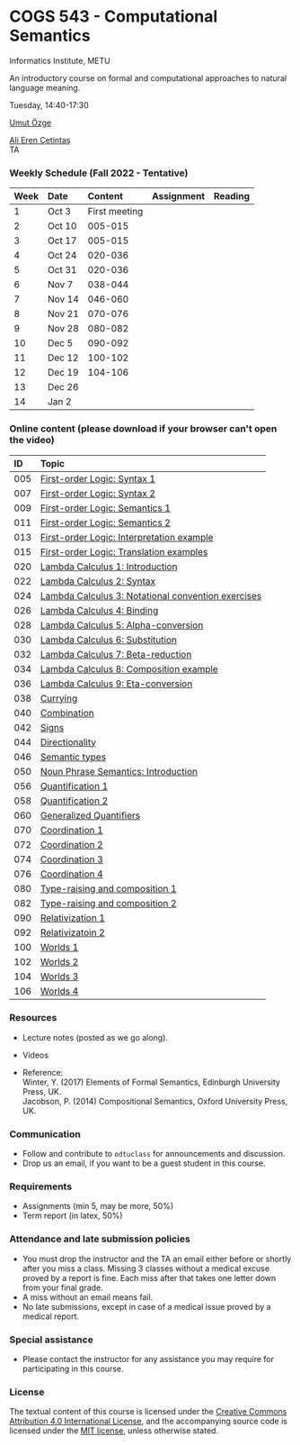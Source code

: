 # COGS 543 - Computational Semantics

Informatics Institute, METU

An introductory course on formal and computational approaches to natural language meaning.

Tuesday, 14:40-17:30

[Umut Özge](https://umutozge.github.io)  

[Ali Eren Çetintaş](mailto:cetintas.alieren@gmail.com)  
TA

### Weekly Schedule (Fall 2022 - Tentative)

|Week| Date   | Content | Assignment | Reading |
:----|:-------|:--------|:-----------|:--------|
1   | Oct 3   | First meeting || |
2   | Oct 10  | 005-015       || |
3   | Oct 17  | 005-015       || |
4   | Oct 24  | 020-036       || |
5   | Oct 31  | 020-036       || |
6   | Nov 7   | 038-044       || |
7   | Nov 14  | 046-060       || |
8   | Nov 21  | 070-076       || |
9   | Nov 28  | 080-082       || |
10  | Dec 5   | 090-092       || |
11  | Dec 12  | 100-102       || |
12  | Dec 19  | 104-106       || |
13  | Dec 26  |               || |
14  | Jan 2   |               || |


### Online content (please download if your browser can't open the video)

|ID| Topic |
:---|:--- |
005|[First-order Logic: Syntax 1](http://lfcs.ii.metu.edu.tr/cr/cogs543/vid/005_fol-syntax-1.mp4)
007|[First-order Logic: Syntax 2](http://lfcs.ii.metu.edu.tr/cr/cogs543/vid/007_fol-syntax-2.mp4)
009|[First-order Logic: Semantics 1](http://lfcs.ii.metu.edu.tr/cr/cogs543/vid/009_fol-semantics-1.mp4)
011|[First-order Logic: Semantics 2](http://lfcs.ii.metu.edu.tr/cr/cogs543/vid/011_fol-semantics-2.mp4)
013|[First-order Logic: Interpretation example](http://lfcs.ii.metu.edu.tr/cr/cogs543/vid/013_fol-interpretation-example.mp4)
015|[First-order Logic: Translation examples](http://lfcs.ii.metu.edu.tr/cr/cogs543/vid/015_fol-translation-examples.mp4)
020|[Lambda Calculus 1: Introduction](http://lfcs.ii.metu.edu.tr/cr/cogs543/vid/020_lambda-calculus-1.mp4)
022|[Lambda Calculus 2: Syntax](http://lfcs.ii.metu.edu.tr/cr/cogs543/vid/022_lambda-calculus-2.mp4)
024|[Lambda Calculus 3: Notational convention exercises](http://lfcs.ii.metu.edu.tr/cr/cogs543/vid/024_lambda-calculus-3.mp4)
026|[Lambda Calculus 4: Binding](http://lfcs.ii.metu.edu.tr/cr/cogs543/vid/026_lambda-calculus-4.mp4)
028|[Lambda Calculus 5: Alpha-conversion](http://lfcs.ii.metu.edu.tr/cr/cogs543/vid/028_lambda-calculus-5.mp4)
030|[Lambda Calculus 6: Substitution](http://lfcs.ii.metu.edu.tr/cr/cogs543/vid/030_lambda-calculus-6.mp4)
032|[Lambda Calculus 7: Beta-reduction](http://lfcs.ii.metu.edu.tr/cr/cogs543/vid/032_lambda-calculus-7.mp4)
034|[Lambda Calculus 8: Composition example](http://lfcs.ii.metu.edu.tr/cr/cogs543/vid/034_lambda-calculus-8.mp4)
036|[Lambda Calculus 9: Eta-conversion](http://lfcs.ii.metu.edu.tr/cr/cogs543/vid/036_lambda-calculus-9.mp4)
038|[Currying](http://lfcs.ii.metu.edu.tr/cr/cogs543/vid/038_currying.mp4)
040|[Combination](http://lfcs.ii.metu.edu.tr/cr/cogs543/vid/040_combination.mp4)
042|[Signs](http://lfcs.ii.metu.edu.tr/cr/cogs543/vid/042_signs.mp4)
044|[Directionality](http://lfcs.ii.metu.edu.tr/cr/cogs543/vid/044_directionality.mp4)
046|[Semantic types](http://lfcs.ii.metu.edu.tr/cr/cogs543/vid/046_semantic-types.mp4)
050|[Noun Phrase Semantics: Introduction](http://lfcs.ii.metu.edu.tr/cr/cogs543/vid/050_noun-phrase-semantics-introduction.mp4)
056|[Quantification 1](http://lfcs.ii.metu.edu.tr/cr/cogs543/vid/056_quantification-1.mp4)
058|[Quantification 2](http://lfcs.ii.metu.edu.tr/cr/cogs543/vid/058_quantification-2.mp4)
060|[Generalized Quantifiers](http://lfcs.ii.metu.edu.tr/cr/cogs543/vid/060_generalized-quantifiers.mp4)
070|[Coordination 1](http://lfcs.ii.metu.edu.tr/cr/cogs543/vid/070_coordination-1.mp4)
072|[Coordination 2](http://lfcs.ii.metu.edu.tr/cr/cogs543/vid/072_coordination-2.mp4)
074|[Coordination 3](http://lfcs.ii.metu.edu.tr/cr/cogs543/vid/074_coordination-3.mp4)
076|[Coordination 4](http://lfcs.ii.metu.edu.tr/cr/cogs543/vid/076_coordination-4.mp4)
080|[Type-raising and composition 1](http://lfcs.ii.metu.edu.tr/cr/cogs543/vid/080_type-raising-and-composition-1.mp4)
082|[Type-raising and composition 2](http://lfcs.ii.metu.edu.tr/cr/cogs543/vid/082_type-raising-and-composition-2.mp4)
090|[Relativization 1](http://lfcs.ii.metu.edu.tr/cr/cogs543/vid/090_relativization-1.mp4)
092|[Relativizatoin 2](http://lfcs.ii.metu.edu.tr/cr/cogs543/vid/092_relativization-2.mp4)
100|[Worlds 1](http://lfcs.ii.metu.edu.tr/cr/cogs543/vid/100_worlds-1.mp4)
102|[Worlds 2](http://lfcs.ii.metu.edu.tr/cr/cogs543/vid/102_worlds-2.mp4)
104|[Worlds 3](http://lfcs.ii.metu.edu.tr/cr/cogs543/vid/104_worlds-3.mp4)
106|[Worlds 4](http://lfcs.ii.metu.edu.tr/cr/cogs543/vid/106_worlds-4.mp4)


### Resources 

* Lecture notes (posted as we go along).  

* Videos  

* Reference:  
	Winter, Y. (2017) Elements of Formal Semantics, Edinburgh University Press, UK.   
	Jacobson, P. (2014) Compositional Semantics, Oxford University Press, UK.  

### Communication

* Follow and contribute to `odtuclass` for announcements and discussion.
* Drop us an email, if you want to be a guest student in this course.

### Requirements

* Assignments (min 5, may be more, 50%)
* Term report (in latex, 50%)

### Attendance and late submission policies

* You must drop the instructor and the TA an email either before or shortly after you miss a class. Missing 3 classes without a medical excuse proved by a report is fine. Each miss after that takes one letter down from your final grade.
* A miss without an email means fail.
* No late submissions, except in case of a medical issue proved by a medical report.

### Special assistance

* Please contact the instructor for any assistance you may require for participating in this course.

### License
The textual content of this course is licensed under the [Creative Commons Attribution 4.0 International License](https://creativecommons.org/licenses/by/4.0/), and the accompanying source code is licensed under the [MIT license](http://opensource.org/licenses/mit-license.php), unless otherwise stated.
